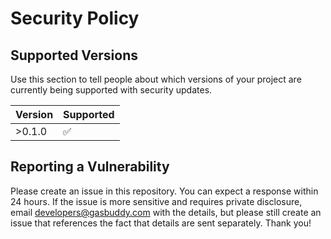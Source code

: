# Security Policy

## Supported Versions

Use this section to tell people about which versions of your project are
currently being supported with security updates.

| Version | Supported          |
| ------- | ------------------ |
| >0.1.0   | :white_check_mark: |

## Reporting a Vulnerability

Please create an issue in this repository. You can expect a response within 24 hours. 
If the issue is more sensitive and requires private disclosure, email developers@gasbuddy.com
with the details, but please still create an issue that references the fact that details
are sent separately. Thank you!
